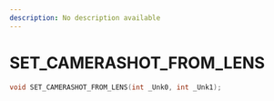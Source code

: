 ```yaml
---
description: No description available 
---
```


# SET_CAMERASHOT_FROM_LENS

```cpp
void SET_CAMERASHOT_FROM_LENS(int _Unk0, int _Unk1);
```